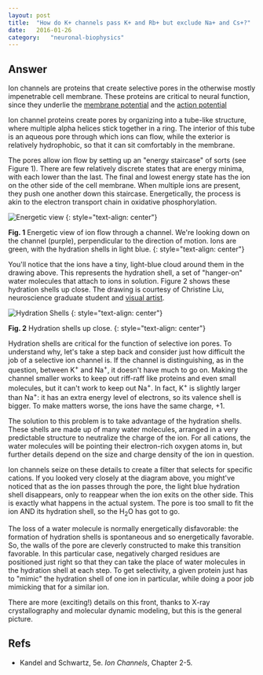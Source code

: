 ```yaml
---
layout: post
title:	"How do K+ channels pass K+ and Rb+ but exclude Na+ and Cs+?"
date:	2016-01-26
category:	"neuronal-biophysics"
---
```

## Answer

Ion channels are proteins that create selective pores in the otherwise
mostly impenetrable cell membrane.
These proteins are critical to neural function, since they underlie the
[membrane potential]({{site.fullurl}}/22)
and the [action potential]({{site.fullurl}}/23)

Ion channel proteins create pores by organizing into a tube-like structure,
where multiple alpha helices stick together in a ring.
The interior of this tube is an aqueous pore through which ions can flow,
while the exterior is relatively hydrophobic,
so that it can sit comfortably in the membrane.

The pores allow ion flow by setting up an "energy staircase" of sorts (see Figure 1).
There are few relatively discrete states that are energy minima,
with each lower than the last.
The final and lowest energy state has the ion on the other side of the cell membrane.
When multiple ions are present, they push one another down this staircase.
Energetically, the process is akin to the electron transport chain in oxidative phosphorylation.

![Energetic view]
{: style="text-align: center"}

**Fig. 1** Energetic view of ion flow through a channel.
We're looking down on the channel (purple), perpendicular to the direction of motion.
Ions are green, with the hydration shells in light blue.
{: style="text-align: center"}

You'll notice that the ions have a tiny, light-blue cloud around them in the drawing above.
This represents the hydration shell, a set of "hanger-on" water molecules that attach to ions in solution.
Figure 2 shows these hydration shells up close.
The drawing is courtesy of Christine Liu, neuroscience graduate student and
[visual artist](http://www.twophotonart.com/).

![Hydration Shells]
{: style="text-align: center"}

**Fig. 2** Hydration shells up close.
{: style="text-align: center"}

Hydration shells are critical for the function of selective ion pores.
To understand why, let's take a step back and consider just how difficult the job
of a selective ion channel is.
If the channel is distinguishing, as in the question, between K<sup>+</sup> and Na<sup>+</sup>,
it doesn't have much to go on.
Making the channel smaller works to keep out riff-raff like proteins and even small molecules,
but it can't work to keep out Na<sup>+</sup>.
In fact, K<sup>+</sup> is slightly larger than Na<sup>+</sup>:
it has an extra energy level of electrons, so its valence shell is bigger.
To make matters worse, the ions have the same charge, +1.

The solution to this problem is to take advantage of the hydration shells.
These shells are made up of many water molecules, arranged in a very predictable structure
to neutralize the charge of the ion.
For all cations, the water molecules will be pointing their electron-rich oxygen atoms in,
but further details depend on the size and charge density of the ion in question.

Ion channels seize on these details to create a filter that selects for specific cations.
If you looked very closely at the diagram above, you might've noticed that
as the ion passes through the pore, the light blue hydration shell disappears,
only to reappear when the ion exits on the other side.
This is exactly what happens in the actual system.
The pore is too small to fit the ion AND its hydration shell,
so the H<sub>2</sub>O has got to go.

The loss of a water molecule is normally energetically disfavorable:
the formation of hydration shells is spontaneous and so energetically favorable.
So, the walls of the pore are cleverly constructed to make this transition favorable.
In this particular case, negatively charged residues are positioned just right
so that they can take the place of water molecules in the hydration shell at each step.
To get selectivity, a given protein just has to "mimic" the hydration shell of one ion
in particular, while doing a poor job mimicking that for a similar ion.

There are more (exciting!) details on this front,
thanks to X-ray crystallography and molecular dynamic modeling,
but this is the general picture.

## Refs

* Kandel and Schwartz, 5e. _Ion Channels_, Chapter 2-5.

[Energetic view]: {{site.fullurl}}/images/selectivity_1.jpg
[Hydration Shells]: {{site.fullurl}}/images/hydrationshells.jpeg
